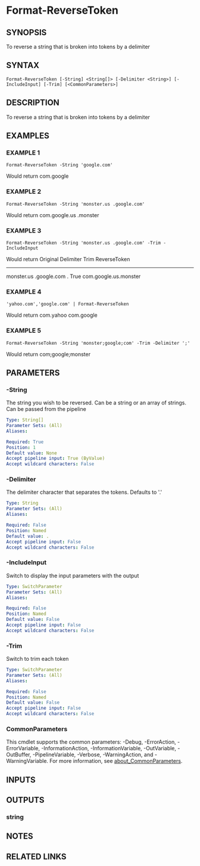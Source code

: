 ﻿---
external help file: PoshFunctions-help.xml
Module Name: poshfunctions
online version:
schema: 2.0.0
---

# Format-ReverseToken

## SYNOPSIS
To reverse a string that is broken into tokens by a delimiter

## SYNTAX

```
Format-ReverseToken [-String] <String[]> [-Delimiter <String>] [-IncludeInput] [-Trim] [<CommonParameters>]
```

## DESCRIPTION
To reverse a string that is broken into tokens by a delimiter

## EXAMPLES

### EXAMPLE 1
```
Format-ReverseToken -String 'google.com'
```

Would return
com.google

### EXAMPLE 2
```
Format-ReverseToken -String 'monster.us .google.com'
```

Would return
com.google.us .monster

### EXAMPLE 3
```
Format-ReverseToken -String 'monster.us .google.com' -Trim -IncludeInput
```

Would return
Original               Delimiter Trim ReverseToken
--------               --------- ---- ------------
monster.us .google.com . 
True com.google.us.monster

### EXAMPLE 4
```
'yahoo.com','google.com' | Format-ReverseToken
```

Would return
com.yahoo
com.google

### EXAMPLE 5
```
Format-ReverseToken -String 'monster;google;com' -Trim -Delimiter ';'
```

Would return
com;google;monster

## PARAMETERS

### -String
The string you wish to be reversed.
Can be a string or an array of strings.
Can be passed from the pipeline

```yaml
Type: String[]
Parameter Sets: (All)
Aliases:

Required: True
Position: 1
Default value: None
Accept pipeline input: True (ByValue)
Accept wildcard characters: False
```

### -Delimiter
The delimiter character that separates the tokens.
Defaults to '.'

```yaml
Type: String
Parameter Sets: (All)
Aliases:

Required: False
Position: Named
Default value: .
Accept pipeline input: False
Accept wildcard characters: False
```

### -IncludeInput
Switch to display the input parameters with the output

```yaml
Type: SwitchParameter
Parameter Sets: (All)
Aliases:

Required: False
Position: Named
Default value: False
Accept pipeline input: False
Accept wildcard characters: False
```

### -Trim
Switch to trim each token

```yaml
Type: SwitchParameter
Parameter Sets: (All)
Aliases:

Required: False
Position: Named
Default value: False
Accept pipeline input: False
Accept wildcard characters: False
```

### CommonParameters
This cmdlet supports the common parameters: -Debug, -ErrorAction, -ErrorVariable, -InformationAction, -InformationVariable, -OutVariable, -OutBuffer, -PipelineVariable, -Verbose, -WarningAction, and -WarningVariable. For more information, see [about_CommonParameters](http://go.microsoft.com/fwlink/?LinkID=113216).

## INPUTS

## OUTPUTS

### string
## NOTES

## RELATED LINKS
